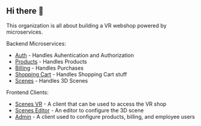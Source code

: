 ## Hi there 👋

This organization is all about building a VR webshop powered by microservices.

Backend Microservices:
* [Auth](https://github.com/VR-web-shop/Auth) - Handles Auhentication and Authorization
* [Products](https://github.com/VR-web-shop/Products) - Handles Products
* [Billing](https://github.com/VR-web-shop/Billing) - Handles Purchases
* [Shopping Cart](https://github.com/VR-web-shop/Shopping-Cart) - Handles Shopping Cart stuff
* [Scenes](https://github.com/VR-web-shop/Scenes) - Handles 3D Scenes

Frontend Clients:
* [Scenes VR](https://github.com/VR-web-shop/Scenes-VR-Client) - A client that can be used to access the VR shop
* [Scenes Editor](https://github.com/VR-web-shop/Scenes-Editor-Client) - An editor to configure the 3D scene
* [Admin](https://github.com/VR-web-shop/Admin-Client) - A client used to configure products, billing, and employee users
